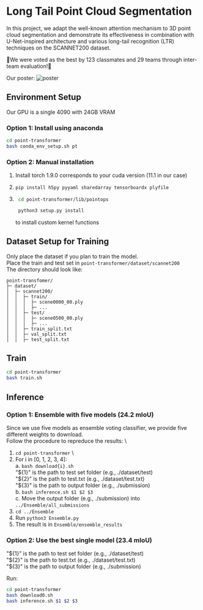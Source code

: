 # Long Tail Point Cloud Segmentation

In this project, we adapt the well-known attention mechanism to 3D point cloud segmentation and demonstrate its effectiveness in combination with U-Net-inspired architecture and various long-tail recognition (LTR) techniques on the SCANNET200 dataset.

🎉We were voted as the best by 123 classmates and 29 teams through inter-team evaluation!🎉

Our poster:
![poster](poster.png)

## Environment Setup

Our GPU is a single 4090 with 24GB VRAM

### Option 1: Install using anaconda

```bash
cd point-transformer
bash conda_env_setup.sh pt
```

### Option 2: Manual installation

1. Install torch 1.9.0 corresponds to your cuda version (11.1 in our case)
2. `pip install h5py pyyaml sharedarray tensorboardx plyfile`

3. ```bash
    cd point-transformer/lib/pointops

    python3 setup.py install
    ```

    to install custom kernel functions

## Dataset Setup for Training

Only place the dataset if you plan to train the model. \
Place the train and test set in `point-transformer/dataset/scannet200` \
The directory should look like:

```plain text
point-transfomer/
├─ dataset/
│  ├─ scannet200/
│  │  ├─ train/
│  │  │  ├─ scene0000_00.ply
│  │  │  ├─ ...
│  │  ├─ test/
│  │  │  ├─ scene0500_00.ply
│  │  │  ├─ ...
│  │  ├─ train_split.txt
│  │  ├─ val_split.txt
│  │  ├─ test_split.txt
```

## Train

```bash
cd point-transformer
bash train.sh
```

## Inference

### Option 1: Ensemble with five models (24.2 mIoU)

Since we use five models as ensemble voting classifier, we provide five different weights to download. \
Follow the procedure to repreduce the results: \

1. `cd point-transformer` \
2. For i in [0, 1, 2, 3, 4]: \
    a. `bash download{i}.sh` \
        "\${1}" is the path to test set folder  (e.g., ./dataset/test)  \
        "\${2}" is the path to test.txt         (e.g., ./dataset/test.txt) \
        "\${3}" is the path to output folder    (e.g., ./submission) \
    b. `bash inference.sh $1 $2 $3` \
    c. Move the output folder (e.g., ./submission) into `../Ensemble/all_submissions`
3. `cd ../Ensemble`
4. Run `python3 Ensemble.py`
5. The result is in `Ensemble/ensemble_results`

### Option 2: Use the best single model (23.4 mIoU)

"\${1}" is the path to test set folder  (e.g., ./dataset/test)  \
"\${2}" is the path to test.txt         (e.g., ./dataset/test.txt) \
"\${3}" is the path to output folder    (e.g., ./submission)

Run:

```bash
cd point-transformer
bash download0.sh
bash inference.sh $1 $2 $3
```
